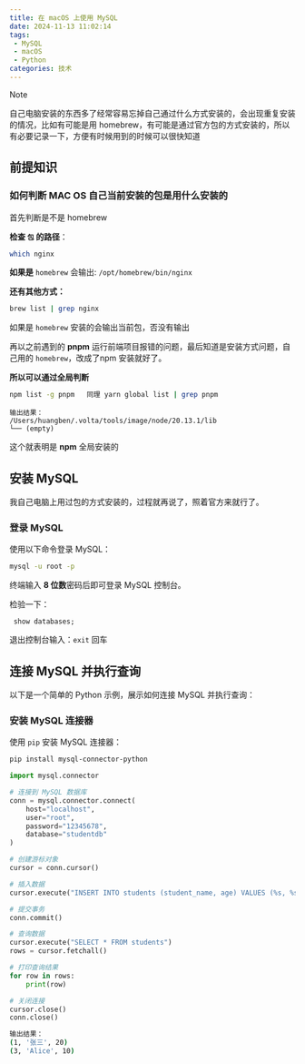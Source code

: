```yaml
---
title: 在 macOS 上使用 MySQL
date: 2024-11-13 11:02:14
tags:
 - MySQL
 - macOS
 - Python
categories: 技术
---
```


> [!NOTE]
>
> 自己电脑安装的东西多了经常容易忘掉自己通过什么方式安装的，会出现重复安装的情况，比如有可能是用 homebrew，有可能是通过官方包的方式安装的，所以有必要记录一下，方便有时候用到的时候可以很快知道

## 前提知识

### 如何判断 MAC OS 自己当前安装的包是用什么安装的

首先判断是不是 homebrew

**检查 `包` 的路径**：

```bash
which nginx
```

**如果是** `homebrew` 会输出:  `/opt/homebrew/bin/nginx`

**还有其他方式：**

```bash
brew list | grep nginx
```

如果是 `homebrew` 安装的会输出当前包，否没有输出

再以之前遇到的 **pnpm** 运行前端项目报错的问题，最后知道是安装方式问题，自己用的 `homebrew`，改成了npm 安装就好了。

**所以可以通过全局判断**

```bash
npm list -g pnpm   同理 yarn global list | grep pnpm
```

```
输出结果：
/Users/huangben/.volta/tools/image/node/20.13.1/lib
└── (empty)
```

这个就表明是 **npm** 全局安装的

## 安装 MySQL

我自己电脑上用过包的方式安装的，过程就再说了，照着官方来就行了。

### 登录 MySQL

使用以下命令登录 MySQL：

```bash
mysql -u root -p
```

终端输入 **8 位数**密码后即可登录 MySQL 控制台。

检验一下：

```
 show databases;
```

退出控制台输入：`exit` 回车

## 连接 MySQL 并执行查询

以下是一个简单的 Python 示例，展示如何连接 MySQL 并执行查询：

### 安装 MySQL 连接器

使用 `pip` 安装 MySQL 连接器：

```bash
pip install mysql-connector-python
```

```python
import mysql.connector

# 连接到 MySQL 数据库
conn = mysql.connector.connect(
    host="localhost",
    user="root",
    password="12345678",
    database="studentdb"
)

# 创建游标对象
cursor = conn.cursor()

# 插入数据
cursor.execute("INSERT INTO students (student_name, age) VALUES (%s, %s)", ("Alice", 10))

# 提交事务
conn.commit()

# 查询数据
cursor.execute("SELECT * FROM students")
rows = cursor.fetchall()

# 打印查询结果
for row in rows:
    print(row)

# 关闭连接
cursor.close()
conn.close()
```

```bash
输出结果：
(1, '张三', 20)
(3, 'Alice', 10)
```


